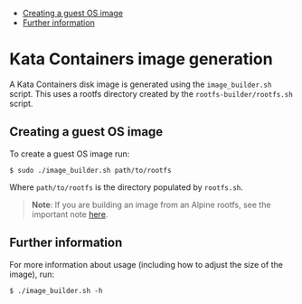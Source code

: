 * [Creating a guest OS image](#creating-a-guest-os-image)
* [Further information](#further-information)

# Kata Containers image generation

A Kata Containers disk image is generated using the `image_builder.sh` script.
This uses a rootfs directory created by the `rootfs-builder/rootfs.sh` script.

## Creating a guest OS image

To create a guest OS image run:

```
$ sudo ./image_builder.sh path/to/rootfs
```

Where `path/to/rootfs` is the directory populated by `rootfs.sh`.

> **Note**: If you are building an image from an Alpine rootfs, see
> the important note [here](/tools/osbuilder/rootfs-builder/README.md#rootfs-requirements).

## Further information

For more information about usage (including how to adjust the size of the
image), run:

```
$ ./image_builder.sh -h
```
